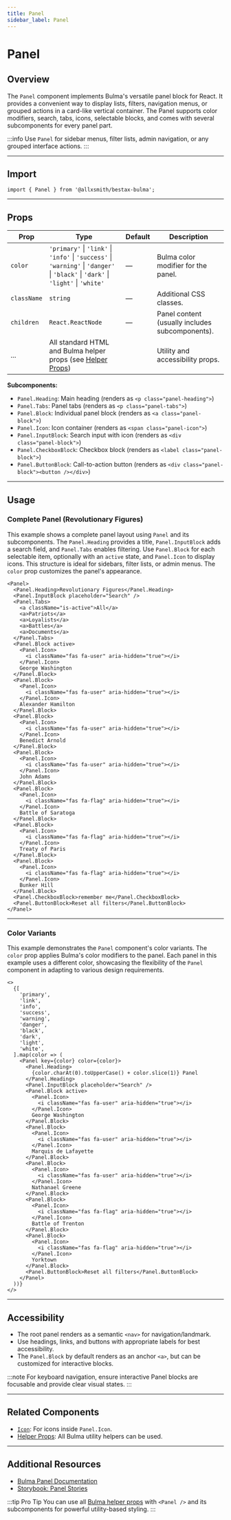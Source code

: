 ```yaml
---
title: Panel
sidebar_label: Panel
---
```


# Panel

## Overview

The `Panel` component implements Bulma's versatile panel block for React. It provides a convenient way to display lists, filters, navigation menus, or grouped actions in a card-like vertical container. The Panel supports color modifiers, search, tabs, icons, selectable blocks, and comes with several subcomponents for every panel part.

:::info
Use `Panel` for sidebar menus, filter lists, admin navigation, or any grouped interface actions.
:::

---

## Import

```tsx
import { Panel } from '@allxsmith/bestax-bulma';
```

---

## Props

| Prop        | Type                                                                                                                               | Default | Description                                     |
| ----------- | ---------------------------------------------------------------------------------------------------------------------------------- | ------- | ----------------------------------------------- |
| `color`     | `'primary'` \| `'link'` \| `'info'` \| `'success'` \| `'warning'` \| `'danger'` \| `'black'` \| `'dark'` \| `'light'` \| `'white'` | —       | Bulma color modifier for the panel.             |
| `className` | `string`                                                                                                                           | —       | Additional CSS classes.                         |
| `children`  | `React.ReactNode`                                                                                                                  | —       | Panel content (usually includes subcomponents). |
| ...         | All standard HTML and Bulma helper props (see [Helper Props](../helpers/usebulmaclasses))                                          |         | Utility and accessibility props.                |

**Subcomponents:**

- `Panel.Heading`: Main heading (renders as `<p class="panel-heading">`)
- `Panel.Tabs`: Panel tabs (renders as `<p class="panel-tabs">`)
- `Panel.Block`: Individual panel block (renders as `<a class="panel-block">`)
- `Panel.Icon`: Icon container (renders as `<span class="panel-icon">`)
- `Panel.InputBlock`: Search input with icon (renders as `<div class="panel-block">`)
- `Panel.CheckboxBlock`: Checkbox block (renders as `<label class="panel-block">`)
- `Panel.ButtonBlock`: Call-to-action button (renders as `<div class="panel-block"><button /></div>`)

---

## Usage

### Complete Panel (Revolutionary Figures)

This example shows a complete panel layout using `Panel` and its subcomponents. The `Panel.Heading` provides a title, `Panel.InputBlock` adds a search field, and `Panel.Tabs` enables filtering. Use `Panel.Block` for each selectable item, optionally with an `active` state, and `Panel.Icon` to display icons. This structure is ideal for sidebars, filter lists, or admin menus. The `color` prop customizes the panel's appearance.

```tsx live
<Panel>
  <Panel.Heading>Revolutionary Figures</Panel.Heading>
  <Panel.InputBlock placeholder="Search" />
  <Panel.Tabs>
    <a className="is-active">All</a>
    <a>Patriots</a>
    <a>Loyalists</a>
    <a>Battles</a>
    <a>Documents</a>
  </Panel.Tabs>
  <Panel.Block active>
    <Panel.Icon>
      <i className="fas fa-user" aria-hidden="true"></i>
    </Panel.Icon>
    George Washington
  </Panel.Block>
  <Panel.Block>
    <Panel.Icon>
      <i className="fas fa-user" aria-hidden="true"></i>
    </Panel.Icon>
    Alexander Hamilton
  </Panel.Block>
  <Panel.Block>
    <Panel.Icon>
      <i className="fas fa-user" aria-hidden="true"></i>
    </Panel.Icon>
    Benedict Arnold
  </Panel.Block>
  <Panel.Block>
    <Panel.Icon>
      <i className="fas fa-user" aria-hidden="true"></i>
    </Panel.Icon>
    John Adams
  </Panel.Block>
  <Panel.Block>
    <Panel.Icon>
      <i className="fas fa-flag" aria-hidden="true"></i>
    </Panel.Icon>
    Battle of Saratoga
  </Panel.Block>
  <Panel.Block>
    <Panel.Icon>
      <i className="fas fa-flag" aria-hidden="true"></i>
    </Panel.Icon>
    Treaty of Paris
  </Panel.Block>
  <Panel.Block>
    <Panel.Icon>
      <i className="fas fa-flag" aria-hidden="true"></i>
    </Panel.Icon>
    Bunker Hill
  </Panel.Block>
  <Panel.CheckboxBlock>remember me</Panel.CheckboxBlock>
  <Panel.ButtonBlock>Reset all filters</Panel.ButtonBlock>
</Panel>
```

---

### Color Variants

This example demonstrates the `Panel` component's color variants. The `color` prop applies Bulma's color modifiers to the panel. Each panel in this example uses a different color, showcasing the flexibility of the `Panel` component in adapting to various design requirements.

```tsx live
<>
  {[
    'primary',
    'link',
    'info',
    'success',
    'warning',
    'danger',
    'black',
    'dark',
    'light',
    'white',
  ].map(color => (
    <Panel key={color} color={color}>
      <Panel.Heading>
        {color.charAt(0).toUpperCase() + color.slice(1)} Panel
      </Panel.Heading>
      <Panel.InputBlock placeholder="Search" />
      <Panel.Block active>
        <Panel.Icon>
          <i className="fas fa-user" aria-hidden="true"></i>
        </Panel.Icon>
        George Washington
      </Panel.Block>
      <Panel.Block>
        <Panel.Icon>
          <i className="fas fa-user" aria-hidden="true"></i>
        </Panel.Icon>
        Marquis de Lafayette
      </Panel.Block>
      <Panel.Block>
        <Panel.Icon>
          <i className="fas fa-user" aria-hidden="true"></i>
        </Panel.Icon>
        Nathanael Greene
      </Panel.Block>
      <Panel.Block>
        <Panel.Icon>
          <i className="fas fa-flag" aria-hidden="true"></i>
        </Panel.Icon>
        Battle of Trenton
      </Panel.Block>
      <Panel.Block>
        <Panel.Icon>
          <i className="fas fa-flag" aria-hidden="true"></i>
        </Panel.Icon>
        Yorktown
      </Panel.Block>
      <Panel.ButtonBlock>Reset all filters</Panel.ButtonBlock>
    </Panel>
  ))}
</>
```

---

## Accessibility

- The root panel renders as a semantic `<nav>` for navigation/landmark.
- Use headings, links, and buttons with appropriate labels for best accessibility.
- The `Panel.Block` by default renders as an anchor `<a>`, but can be customized for interactive blocks.

:::note
For keyboard navigation, ensure interactive Panel blocks are focusable and provide clear visual states.
:::

---

## Related Components

- [`Icon`](../elements/icon.md): For icons inside `Panel.Icon`.
- [Helper Props](../helpers/usebulmaclasses.md): All Bulma utility helpers can be used.

---

## Additional Resources

- [Bulma Panel Documentation](https://bulma.io/documentation/components/panel/)
- [Storybook: Panel Stories](https://bestax.io/storybook/?path=/story/components-panel--revolutionary-war)

:::tip Pro Tip
You can use all [Bulma helper props](../helpers/usebulmaclasses.md) with `<Panel />` and its subcomponents for powerful utility-based styling.
:::
